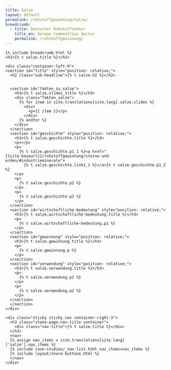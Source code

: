 ```yaml
---
title: Salze
layout: default
permalink: /rohstoffgewinnung/salze/
breadcrumb:
  - title: Deutscher Rohstoffsektor
    title_en: German Commodities Sector
    permalink: /rohstoffgewinnung/
---
```


<link rel="stylesheet" type="text/css" href="{{ site.baseurl_root }}/css/slick-theme.css"/>
<link rel="stylesheet" type="text/css" href="//cdn.jsdelivr.net/jquery.slick/1.6.0/slick.css"/>

<main class="container-page-wrapper layout-state-pages">
  <section class="container" style="position: relative;">

    {% include breadcrumb.html %}
    <h1>{% t salze.title %}</h1>

    <div class="container-left-9">
    <section id="title" style="position: relative;">
      <h2 class="sub-headline">{% t salze.h2 %}</h2>


      <section id="fakten_zu_salze">
        <h3>{% t salze.slides_title %}</h3>
        <div class="fakten_salze">
          {% for item in site.translations[site.lang].salze.slides %}
            <div>
              <p>{{ item }}</p>
            </div>
          {% endfor %}
        </div>
      </section>
      <section id="geschichte" style="position: relative;">
        <h3>{% t salze.geschichte.title %}</h3>
        <p></p>
        <p>
          {% t salze.geschichte.p1_1 %}<a href="{{site.baseurl}}/rohstoffgewinnung/steine-und-erden/#industrieminerale">
            {% t salze.geschichte.link1_1 %}</a>{% t salze.geschichte.p1_2 %}
        </p>
        <p>
          {% t salze.geschichte.p2 %}
        </p>
        <p>
          {% t salze.geschichte.p3 %}
        </p>
      </section>
      <section id="wirtschaftliche-bedeutung" style="position: relative;">
        <h3>{% t salze.wirtschaftliche-bedeutung.title %}</h3>
        <p>
          {% t salze.wirtschaftliche-bedeutung.p1 %}
        </p>
      </section>
      <section id="gewinnung" style="position: relative;">
        <h3>{% t salze.gewinnung.title %}</h3>
        <p>
          {% t salze.gewinnung.p %}
        </p>
      </section>
      <section id="verwendung" style="position: relative;">
        <h3>{% t salze.verwendung.title %}</h3>
        <p>
          {% t salze.verwendung.p1 %}
        </p>
        <p>
          {% t salze.verwendung.p2 %}
        </p>
      </section>
      </section>
    </div>

    <div class="sticky sticky_nav container-right-3">
      <h3 class="state-page-nav-title container">
        <div class="nav-title">{% t salze.title %}</div>
      </h3>
      <nav>
      {% assign nav_items = site.translations[site.lang]['salze'].nav_items %}
      {% include case-studies/_nav-list.html nav_items=nav_items %}
      {% include layout/share-buttons.html %}
      </nav>
    </div>
  </section>
</main>

<script src="https://ajax.googleapis.com/ajax/libs/jquery/1.12.4/jquery.min.js"></script>
<script type="text/javascript" src="//cdn.jsdelivr.net/jquery.slick/1.6.0/slick.min.js"></script>
<script type="text/javascript" src="{{ site.baseurl_root }}/js/lib/static.min.js" charset="utf-8"></script>

<script type="text/javascript">
    $(document).ready(function(){
      $('.fakten_salze').slick({
        dots: true,
        speed: 500
      });
    });
</script>
